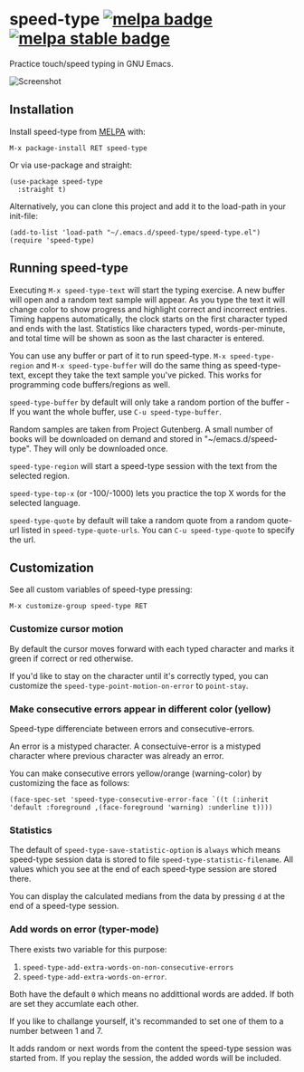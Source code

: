 # speed-type [![melpa badge][melpa-badge]][melpa-link] [![melpa stable badge][melpa-stable-badge]][melpa-stable-link]

Practice touch/speed typing in GNU Emacs.

![Screenshot](https://raw.github.com/dakra/speed-type/master/speed-type-screen-shot.png)

## Installation

Install speed-type from [MELPA](melpa.org) with:

```
M-x package-install RET speed-type
```

Or via use-package and straight:
```emacs-lisp
(use-package speed-type
  :straight t)
```

Alternatively, you can clone this project and add it to the load-path
in your init-file:
```emacs-lisp
(add-to-list 'load-path "~/.emacs.d/speed-type/speed-type.el")
(require 'speed-type)
```

## Running speed-type

Executing `M-x speed-type-text` will start the typing exercise. A new buffer will
open and a random text sample will appear. As you type the text it will change
color to show progress and highlight correct and incorrect entries. Timing
happens automatically, the clock starts on the first character typed and ends
with the last. Statistics like characters typed, words-per-minute, and total
time will be shown as soon as the last character is entered.

You can use any buffer or part of it to run speed-type. `M-x speed-type-region`
and `M-x speed-type-buffer` will do the same thing as speed-type-text, except they
take the text sample you've picked.
This works for programming code buffers/regions as well.

`speed-type-buffer` by default will only take a random portion of the buffer - If
you want the whole buffer, use `C-u speed-type-buffer`.

Random samples are taken from Project Gutenberg. A small number of books will be
downloaded on demand and stored in "~/emacs.d/speed-type". They will only be
downloaded once.

`speed-type-region` will start a speed-type session with the text from
the selected region.

`speed-type-top-x` (or -100/-1000) lets you practice the top X words
for the selected language.

`speed-type-quote` by default will take a random quote from a random quote-url listed in `speed-type-quote-urls`. You can `C-u speed-type-quote` to specify the url.

## Customization

See all custom variables of speed-type pressing:
```
M-x customize-group speed-type RET
```

### Customize cursor motion

By default the cursor moves forward with each typed character and
marks it green if correct or red otherwise.

If you'd like to stay on the character until it's correctly typed, you
can customize the `speed-type-point-motion-on-error` to
`point-stay`.

### Make consecutive errors appear in different color (yellow)

Speed-type differenciate between errors and consecutive-errors.

An error is a mistyped character. A consectuive-error is a mistyped
character where previous character was already an error.

You can make consecutive errors yellow/orange (warning-color) by customizing the face as follows:
```emacs-lisp
(face-spec-set 'speed-type-consecutive-error-face `((t (:inherit 'default :foreground ,(face-foreground 'warning) :underline t))))
```

### Statistics

The default of `speed-type-save-statistic-option` is `always` which
means speed-type session data is stored to file
`speed-type-statistic-filename`. All values which you see at the end
of each speed-type session are stored there.

You can display the calculated medians from the data by pressing `d`
at the end of a speed-type session.

### Add words on error (typer-mode)

There exists two variable for this purpose:
1. `speed-type-add-extra-words-on-non-consecutive-errors`
2. `speed-type-add-extra-words-on-error`.

Both have the default `0` which means no addittional words are added.
If both are set they accumlate each other.

If you like to challange yourself, it's recommanded to set one of them
to a number between 1 and 7.

It adds random or next words from the content the speed-type session
was started from. If you replay the session, the added words will be
included.

[melpa-link]: https://melpa.org/#/speed-type
[melpa-stable-link]: https://stable.melpa.org/#/speed-type
[melpa-badge]: https://melpa.org/packages/speed-type-badge.svg
[melpa-stable-badge]: https://stable.melpa.org/packages/speed-type-badge.svg
